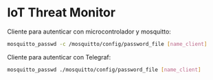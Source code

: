 # IoT Threat Monitor

Cliente para autenticar con microcontrolador y mosquitto:
```bash
mosquitto_passwd -c /mosquitto/config/password_file [name_client]
```

Cliente para autenticar con Telegraf:
```bash
mosquitto_passwd ./mosquitto/config/password_file [name_client]
```
